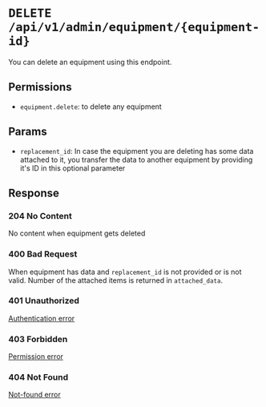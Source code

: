 # `DELETE /api/v1/admin/equipment/{equipment-id}`
You can delete an equipment using this endpoint.


## Permissions
- `equipment.delete`: to delete any equipment

## Params

- `replacement_id`: In case the equipment you are deleting has some data attached to it, you transfer the data to another equipment by providing it's ID in this optional parameter

## Response

### 204 No Content
 No content when equipment gets deleted

### 400 Bad Request
 When equipment has data and `replacement_id` is not provided or is not valid. Number of the attached items is returned in `attached_data`.

### 401 Unauthorized
[Authentication error](../../authentication-errors.md)

### 403 Forbidden
[Permission error](../../permission-errors.md)

### 404 Not Found
[Not-found error](../../not-found-errors.md)
